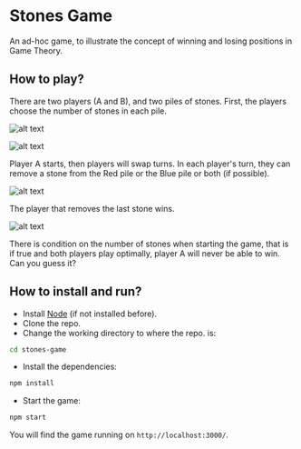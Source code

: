 # Stones Game
An ad-hoc game, to illustrate the concept of winning and losing positions in Game Theory.

## How to play?
There are two players (A and B), and two piles of stones. First, the players choose the number of stones in each pile.

![alt text](https://i.imgur.com/S6Fh3iv.png) 

![alt text](https://i.imgur.com/EdYrHia.png) 

Player A starts, then players will swap turns. In each player's turn, they can remove a stone from the Red pile or the Blue pile or both (if possible). 

![alt text](https://i.imgur.com/Mou3WMz.png)

The player that removes the last stone wins.

![alt text](https://i.imgur.com/2Tz7UX2.png)

There is condition on the number of stones when starting the game, that is if true and both players play optimally, player A will never be able to win. Can you guess it?

## How to install and run?
* Install [Node](https://nodejs.org/en/) (if not installed before).
* Clone the repo.
* Change the working directory to where the repo. is:
```bash
cd stones-game
```
* Install the dependencies:
```bash
npm install
```
* Start the game:
```bash
npm start
```
You will find the game running on `http://localhost:3000/`.
